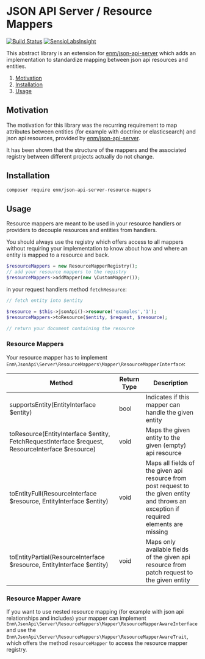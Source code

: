 JSON API Server / Resource Mappers
==================================
[![Build Status](https://travis-ci.org/eosnewmedia/JSON-API-Server-Resource-Mappers.svg)](https://travis-ci.org/eosnewmedia/JSON-API-Server-Resource-Mappers)
[![SensioLabsInsight](https://insight.sensiolabs.com/projects/c35400c9-8a5d-4860-9bce-fb0011db441c/mini.png)](https://insight.sensiolabs.com/projects/c35400c9-8a5d-4860-9bce-fb0011db441c)

This abstract library is an extension for [enm/json-api-server](https://eosnewmedia.github.io/JSON-API-Server/) which adds 
an implementation to standardize mapping between json api resources and entities.

1. [Motivation](#motivation)
1. [Installation](#installation)
1. [Usage](#usage)

## Motivation
The motivation for this library was the recurring requirement to map attributes between entities (for example with doctrine or elasticsearch)
and json api resources, provided by [enm/json-api-server](https://eosnewmedia.github.io/JSON-API-Server/).

It has been shown that the structure of the mappers and the associated registry between different projects actually do not change.

## Installation

```bash
composer require enm/json-api-server-resource-mappers
```

## Usage
Resource mappers are meant to be used in your resource handlers or providers to decouple resources and entities from handlers.

You should always use the registry which offers access to all mappers without requiring your implementation to know
about how and where an entity is mapped to a resource and back.

```php
$resourceMappers = new ResourceMapperRegistry();
// add your resource mappers to the registry
$resourceMappers->addMapper(new \CustomMapper());

```

in your request handlers method `fetchResource`:

```php
// fetch entity into $entity

$resource = $this->jsonApi()->resource('examples','1');
$resourceMappers->toResource($entity, $request, $resource);

// return your document containing the resource
```

### Resource Mappers
Your resource mapper has to implement `Enm\JsonApi\Server\ResourceMappers\Mapper\ResourceMapperInterface`:

| Method                                                                                           | Return Type | Description                                                                                                                              |
|--------------------------------------------------------------------------------------------------|-------------|------------------------------------------------------------------------------------------------------------------------------------------|
| supportsEntity(EntityInterface $entity)                                                          | bool        | Indicates if this mapper can handle the given entity                                                                                     |
| toResource(EntityInterface $entity, FetchRequestInterface $request, ResourceInterface $resource) | void        | Maps the given entity to the given (empty) api resource                                                                                  |
| toEntityFull(ResourceInterface $resource, EntityInterface $entity)                               | void        | Maps all fields of the given api resource from post request to the given entity and throws an exception if required elements are missing |
| toEntityPartial(ResourceInterface $resource, EntityInterface $entity)                            | void        | Maps only available fields of the given api resource from patch request to the given entity                                              |

### Resource Mapper Aware
If you want to use nested resource mapping (for example with json api relationships and includes) your mapper can implement
`Enm\JsonApi\Server\ResourceMappers\Mapper\ResourceMapperAwareInterface` and use the `Enm\JsonApi\Server\ResourceMappers\Mapper\ResourceMapperAwareTrait`,
which offers the method `resourceMapper` to access the resource mapper registry.
